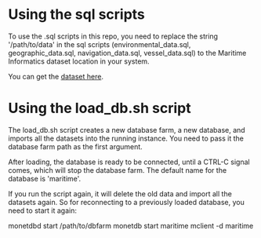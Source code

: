 # Using the sql scripts
To use the .sql scripts in this repo, you need to replace the string '/path/to/data' in the sql scripts (environmental_data.sql, geographic_data.sql, navigation_data.sql, vessel_data.sql) to the Maritime Informatics dataset location in your system. 

You can get the [dataset here](https://zenodo.org/record/1167595).

# Using the load_db.sh script
The load_db.sh script creates a new database farm, a new database, and imports all the datasets into the running instance. You need to pass it the database farm path as the first argument. 

After loading, the database is ready to be connected, until a CTRL-C signal comes, which will stop the database farm. The default name for the database is 'maritime'.

If you run the script again, it will delete the old data and import all the datasets again. So for reconnecting to a previously loaded database, you need to start it again:

monetdbd start /path/to/dbfarm
monetdb start maritime
mclient -d maritime

